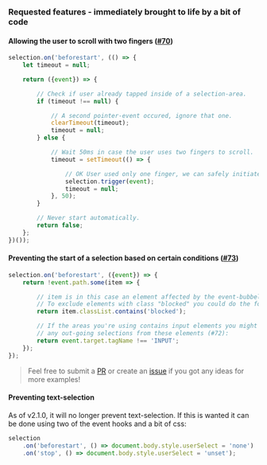 ### Requested features - immediately brought to life by a bit of code

#### Allowing the user to scroll with two fingers ([#70](https://github.com/Simonwep/selection/issues/70))

```js
selection.on('beforestart', (() => {
    let timeout = null;

    return ({event}) => {

        // Check if user already tapped inside of a selection-area.
        if (timeout !== null) {

            // A second pointer-event occured, ignore that one.
            clearTimeout(timeout);
            timeout = null;
        } else {

            // Wait 50ms in case the user uses two fingers to scroll.
            timeout = setTimeout(() => {

                // OK User used only one finger, we can safely initiate a selection and reset the timer.
                selection.trigger(event);
                timeout = null;
            }, 50);
        }

        // Never start automatically.
        return false;
    };
})());
```

#### Preventing the start of a selection based on certain conditions ([#73](https://github.com/Simonwep/selection/issues/73))

```js
selection.on('beforestart', ({event}) => {
    return !event.path.some(item => {

        // item is in this case an element affected by the event-bubbeling.
        // To exclude elements with class "blocked" you could do the following (#73):
        return item.classList.contains('blocked');

        // If the areas you're using contains input elements you might want to prevent
        // any out-going selections from these elements (#72):
        return event.target.tagName !== 'INPUT';
    });
});
```

> Feel free to submit a [PR](https://github.com/Simonwep/selection/compare) or create
> an [issue](https://github.com/Simonwep/selection/issues/new?assignees=Simonwep&labels=&template=feature_request.md&title=) if
> you got any ideas for more examples!

#### Preventing text-selection

As of v2.1.0, it will no longer prevent text-selection. 
If this is wanted it can be done using two of the event hooks and a bit of css:

```js
selection
    .on('beforestart', () => document.body.style.userSelect = 'none')
    .on('stop', () => document.body.style.userSelect = 'unset');
```

